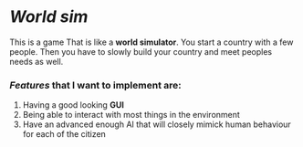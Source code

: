# *World sim*
This is a game That is like a **world simulator**. You start a country with a few people. Then you have to slowly build your country and meet peoples needs as well.

### *Features* that I want to implement are:
  1. Having a good looking **GUI**
  2. Being able to interact with most things in the environment
  3. Have an advanced enough AI that will closely mimick human behaviour for each of the citizen
